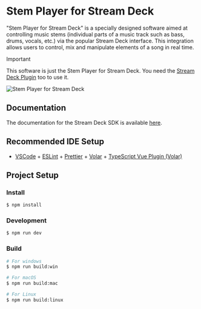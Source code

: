 # Stem Player for Stream Deck

"Stem Player for Stream Deck" is a specially designed software aimed at controlling music stems (individual parts of a
music track such as bass, drums, vocals, etc.) via the popular Stream Deck interface. This integration allows users to
control, mix and manipulate elements of a song in real time.

> [!IMPORTANT]
> This software is just the Stem Player for Stream Deck. You need
> the [Stream Deck Plugin](https://github.com/frontpage-ev/streamdeck-stemplayer-plugin) too to use it.

![Stem Player for Stream Deck](https://wiki.frontpage.gg/software/zqm99x0aod.png)

## Documentation

The documentation for the Stream Deck SDK is
available [here](https://wiki.frontpage.gg/de/voc/software/streamdeck-stemplayer).

## Recommended IDE Setup

- [VSCode](https://code.visualstudio.com/) + [ESLint](https://marketplace.visualstudio.com/items?itemName=dbaeumer.vscode-eslint) + [Prettier](https://marketplace.visualstudio.com/items?itemName=esbenp.prettier-vscode) + [Volar](https://marketplace.visualstudio.com/items?itemName=Vue.volar) + [TypeScript Vue Plugin (Volar)](https://marketplace.visualstudio.com/items?itemName=Vue.vscode-typescript-vue-plugin)

## Project Setup

### Install

```bash
$ npm install
```

### Development

```bash
$ npm run dev
```

### Build

```bash
# For windows
$ npm run build:win

# For macOS
$ npm run build:mac

# For Linux
$ npm run build:linux
```
